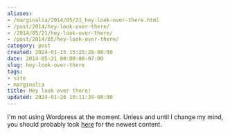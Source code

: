 ```yaml
---
aliases:
- /marginalia/2014/05/21_hey-look-over-there.html
- /post/2014/hey-look-over-there/
- /2014/05/21/hey-look-over-there/
- /post/2014/05/hey-look-over-there/
category: post
created: 2024-01-15 15:25:28-08:00
date: 2014-05-21 00:00:00-07:00
slug: hey-look-over-there
tags:
- site
- marginalia
title: Hey look over there!
updated: 2024-01-26 10:11:34-08:00
---
```


I'm not using Wordpress at the moment. Unless and until I change my  mind, you should probably look [here](https://randomgeekery.org/) for the newest content.